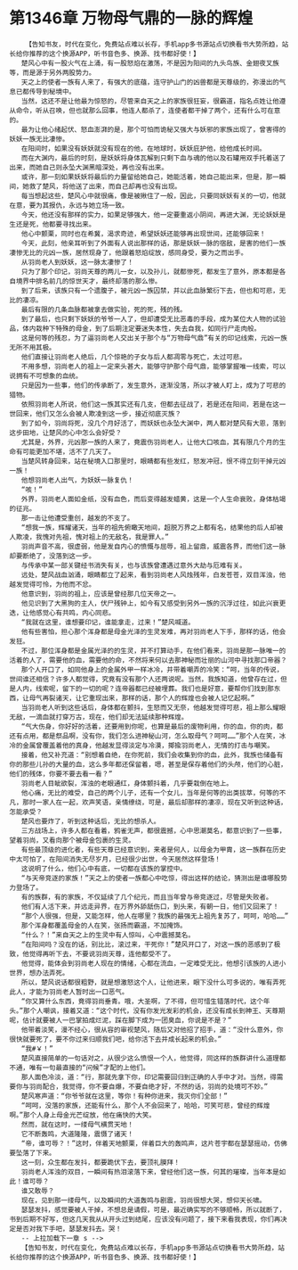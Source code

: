 # 第1346章 万物母气鼎的一脉的辉煌
        【告知书友，时代在变化，免费站点难以长存，手机app多书源站点切换看书大势所趋，站长给你推荐的这个换源APP，听书音色多、换源、找书都好使！】
       楚风心中有一股火气在上涌，有一股怒焰在激荡，不是因为阳间的九头鸟族、金翅夜叉族等，而是源于另外两股势力。
       天之上的使者一族有人来了，有强大的底蕴，连守护山门的凶兽都是天尊级的，弥漫出的气息已都传导到秘境中。
       当然，这还不是让他最为惊怒的，尽管来自天之上的家族很狂妄，很霸道，指名点姓让他遵从命令，听从召唤，但也就那么回事，他连人都杀了，连使者都干掉了两个，还有什么可在意的。
       最为让他心绪起伏、怒血澎湃的是，那个可怕而诡秘又强大与妖邪的家族出现了，曾害得的妖妖一族无比凄惨。
       在阳间时，如果没有妖妖就没有现在的他，在地球时，妖妖庇护他，给他成长时间。
       而在大渊内，最后的时刻，是妖妖将身体瓦解到只剩下血与魂的他以及石罐用双手托着送了出来，而她自己则永坠大渊黑暗深处，再也没有出来。
       或许，那一刻如果妖妖将最后的力量留给她自己，她能活着，她自己能出来，但是，那一瞬间，她救了楚风，将他送了出来，而自己却再也没有出现。
       每当想起这些，楚风心中就很痛，像是被揪住了一般，因此，只要同妖妖有关的一切，他就在意，要为其报仇，永远与她立场一致。
       今天，他还没有那样的实力，如果足够强大，他一定要重返小阴间，再进大渊，无论妖妖是生还是死，他都要寻找出来。
       他心中颤栗，同时也在希冀，渴求奇迹，希望妖妖还能够再出现世间，还能够回来！
       今天，此刻，他亲耳听到了外面有人说出那样的话，那是妖妖一脉的宿敌，是害的他们一族凄惨无比的元凶一族，居然现身了，他跟着怒焰绽放，感同身受，要为之而出手。
       从羽尚老人到妖妖，这一脉太凄惨了！
       只为了那个印记，羽尚天尊的两儿一女，以及孙儿，就都惨死，都发生了意外，原本都是各自境界中排名前几的惊世天才，最终却落的那么惨。
       到了后来，该族只有一个遗腹子，被元凶一族囚禁，并以此血脉繁衍下去，但也和可悲，无比的凄凉。
       最后有限的几条血脉都被拿去做实验，死的死，残的残。
       到了最后，也只剩下妖妖的爷爷一人了，但却遭受无比恶毒的手段，成为某位大人物的试验品，体内栽种下特殊的母金，到了后期注定要迷失本性，失去自我，如同行尸走肉般。
       这是何等的残忍，为了逼羽尚老人交出关于那个与“万物母气鼎”有关的印记线索，元凶一族无所不用其极。
       他们直接让羽尚老人绝后，几个惊艳的子女与后人都凋零与死亡，太过可悲。
       不用多想，羽尚老人的祖上一定来头甚大，能够守护那个母气鼎，能够掌握唯一线索，可以说拥有不可想象的血统。
       只是因为一些事，他们的传承断了，发生意外，逐渐没落，所以才被人盯上，成为了可悲的猎物。
       依照羽尚老人所说，他们这一族其实还有几支，但都去征战了，若是还在阳间，若是在这一世回来，他们又怎么会被人欺凌到这一步，接近彻底灭族？
       到了如今，羽尚将死，没几个月好活了，而妖妖也永坠大渊中，两人都对楚风有大恩，落到这步田地，让楚风的心中怎么会好受？
       尤其是，外界，元凶那一族的人来了，竟震伤羽尚老人，让他大口咳血，其有限几个月的生命有可能更加不堪，活不了几天了。
       当楚风转身回来，站在秘境入口那里时，眼睛都有些发红，怒发冲冠，恨不得立刻干掉元凶一族！
       他想羽尚老人出气，为妖妖一脉复仇！
       “咳！”
       外界，羽尚老人面如金纸，没有血色，而后变得越发蜡黄，这是一个人生命衰败，身体枯竭的征兆。
       那一击让他遭受重创，越发的不支了。
       “想我一族，辉耀诸天，当年的祖先俯瞰天地间，超脱万界之上都有名，结果他的后人却被人欺凌，我愧对先祖，愧对祖上的无敌名，我是罪人。”
       羽尚声音不高，很虚弱，他是发自内心的愤慨与屈辱，祖上留鼎，威震各界，而他们这一脉却要断绝了，没落到这一步。
       与传承中某一部关键经书消失有关，也与该族曾遭遇过意外大劫与厄难有关。
       远处，楚风战血汹涌，眼睛都立了起来，看到羽尚老人风烛残年，白发苍苍，双目浑浊，他越发觉得可怜，为他而不忿。
       他意识到，羽尚的祖上，应该是曾经那几位天帝之一。
       他见识到了大黑狗的主人，伏尸残钟上，如今有又感受到另外一族的沉浮过往，如此兴衰更迭，让他感觉心有共鸣，内心同悲。
       “我就在这里，谁想要印记，谁能拿走，过来！”楚风喊道。
       他有些害怕，担心那个浑身都是母金光泽的生灵发难，再对羽尚老人下手，那样的话，他会发狂。
       不过，那位浑身都是金属光泽的的生灵，并不打算动手，在他们看来，羽尚是那一脉唯一的活着的人了，需要他的血，需要他的命，不然将来何以去那神秘而壮丽的山河中寻找那口帝器？
       那个人开口了，如同他身上的金属外甲一样冰冷，并带着嘲弄的冷笑：“呵，当年的传说，世间谁还相信？许多人都觉得，究竟有没有那个人还两说呢。当然，我族知道，他曾存在过，但是人内，线索呢，留下的一切的呢？连帝器都已经被埋葬。我们也是好意，要帮你们找到那东西，让母气再裂诸天，让它重现出来，那样的话，那个人的辉煌也会被人记忆起啊。”
       当羽尚老人听到这些话后，身体都在颤抖，生怒而又无奈，他越发觉得可悲，祖上那么耀眼无敌，一滴血就打穿万古，现在，他们却无法延续那种辉煌。
       “气大伤身，你好好的活着，还要用到你呢，也算是最后的废物利用，你的血，你的肉，都还有点用，都是祭品啊，没有你，我们怎么进神秘山河，怎么取母气？呵呵……”那个人在笑，冰冷的金属曾覆盖着他的真身，他越发显得淡定与冷漠，揶揄羽尚老人，无情的打击与嘲笑。
       接着，他又补充道：“别想着自绝，在你死前，我们会收集到你的血，此外，我族也储备有你的那些儿孙的大量的血，这么多年都还保留着，嗯，甚至是保存着他们的头颅，他们的心脏，他们的残体，你要不要去看一看？”
       羽尚老人目眦欲裂，浑浊的老眼通红，身体颤抖着，几乎要栽倒在地上。
       他心痛，无比的难受，自己的两个儿子，还有一个女儿，当年是何等的出类拔萃，何等的不凡，那时一家人在一起，欢声笑语，亲情缭绕，可是，最后却那样的凄凉，现在又听到这种话，怎能承受？
       楚风也要炸了，听到这种话后，无比的想杀人。
       三方战场上，许多人都在看着，鸦雀无声，都很震撼，心中思潮莫名，都意识到了一些事，望着羽尚，又看向那个被母金包裹的生灵。
       有些最顶级的进化者，有些天尊已经意识到，来者是何人，以母金为甲胄，这一族群在历史中太可怕了，在阳间消失无尽岁月，已经很少出世，今天居然这样登场！
       这说明了什么，他们心中有底，一切都在该族的掌控中。
       “与天帝竞逐的家族！”天之上的使者一族都心中吃惊，得出这样的结论，猜测出是谁哪股势力登场了。
       有的族群，有的家族，不仅延续了几个纪元，而且当年曾与帝竞逐过，尽管是失败者。
       他们有人活下来，并远走异界，在万界外舔舐伤口，到头来，有朝一日，他们又回来了！
       “那个人很强，但是，又能怎样，他人在哪里？我族的最强无上祖先复苏了，呵呵，哈哈……”
       那个浑身都覆盖母金的人在笑，张扬而霸道，不加掩饰。
       “什么？！”来自天之上的生灵中有人惊叫，心中震撼莫名。
       “在阳间吗？没在的话，别比比，滚过来，干死你！”楚风开口了，对这一族的恶感到了极致，他觉得再听下去，不要说羽尚天尊，连他都受不了。
       他觉得，能体会到羽尚老人现在的情绪，心都在流血，一定难受无比，他想引该族的人进小世界，想办法弄死。
       所以，楚风说话都很粗野，就是想激怒这个人，让他进来，眼下没什么可多说的，唯有弄死此人，才能为羽尚老人暂时出一口恶气。
       “你又算什么东西，竟得羽尚垂青。哦，大圣啊，了不得，但可惜生错落时代，这个年头。”那个人嘲讽，接着又道：“这个时代，没有你发光发彩的机会，还没有成长到神王、天尊期呢，估计就要被人一巴掌拍成烂泥，踩在脚下成为一团臭血，你说是不是？”
       他带着淡笑，漫不经心，很从容的审视楚风，随后又对他招了招手，道：“没什么意外，你很快就要死了，要不你过来归顺我们吧，给你活下去并成长起来的机会。”
       “我#￥！”
       楚风直接简单的一句话对之，从很少这么愤恨一个人，他觉得，同这样的族群讲什么道理都不通，唯有一句最直接的“问候”才配的上他们。
       那人面色冷淡，道：“行，那就先拿下你，印记需要回归到正确的人手中才对。当然，得需要你与羽尚配合，我觉得，你不要自爆，不要自绝才好，不然的话，羽尚的处境可不妙。”
       楚风寒声道：“你爷爷就在这里，等你！有种你进来，我灭你们全部！”
       “呵呵，没落的家族，还能有什么，那个人不会回来了，哈哈，可笑可悲，曾经的辉煌啊。”那个人身上母金光芒绽放，他在痛快的大笑。
       然而，就在这时，一缕母气横贯天地！
       它不断轰鸣，大道隆隆，震慑了诸天！
       “帝，谁可辱？！”这时，伴着天地颤栗，伴着巨大的轰鸣声，这片苍宇都在瑟瑟摇动，仿佛要坠落了下来。
       这一刻，众生都在发抖，都要跪伏下去，要顶礼膜拜！
       羽尚老人浑浊的双目，一瞬间有热泪滚落下来，曾经他们这一族，何其的璀璨，当年本是如此！谁可辱？
       谁又敢辱？
       现在，见到那一缕母气，以及瞬间的大道轰鸣与剧震，羽尚很想大哭，想仰天长啸。
       瑟瑟发抖，感觉要被人干掉，不想总是请假，可是，最近确实写的不够顺畅，所以就断了，书到后期不好写，但这几天我从从开头过到结尾，应该没有问题了，接下来看我表现，你们再决定是否对我下手吧，瑟瑟发抖去。哭！
       -- 上拉加载下一章 s -->
       【告知书友，时代在变化，免费站点难以长存，手机app多书源站点切换看书大势所趋，站长给你推荐的这个换源APP，听书音色多、换源、找书都好使！】